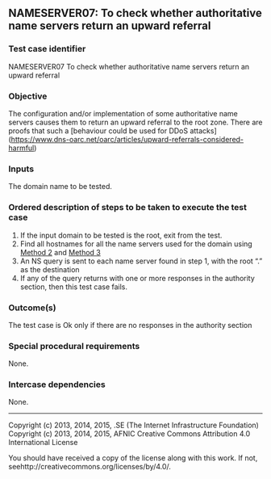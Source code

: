 ## NAMESERVER07:  To check whether authoritative name servers return an upward referral

### Test case identifier
NAMESERVER07 To check whether authoritative name servers return an upward
referral


### Objective
The configuration and/or implementation of some authoritative name servers
causes them to return an upward referral to the root zone. There are proofs that
such a [behaviour could be used for DDoS attacks] (https://www.dns-oarc.net/oarc/articles/upward-referrals-considered-harmful)


### Inputs
The domain name to be tested.

### Ordered description of steps to be taken to execute the test case
1. If the input domain to be tested is the root, exit from the test.
2. Find all hostnames for all the name servers used for the domain
using [Method 2](../Methods.md#method-2-obtain-name-servers-from-parent) and
[Method 3](../Methods.md#method-3-obtain-name-servers-from-child)
3. An NS query is sent to each name server found in step 1,
with the root “.” as the destination 
4. If any of the query returns with one or more responses in the
authority section, then this test case fails.

### Outcome(s)
The test case is Ok only if there are no responses in the authority section 

### Special procedural requirements
None.

### Intercase dependencies
None.

-------

Copyright (c) 2013, 2014, 2015, .SE (The Internet Infrastructure
Foundation) Copyright (c) 2013, 2014, 2015, AFNIC Creative Commons Attribution
4.0 International License

You should have received a copy of the license along with this work. If not,
seehttp://creativecommons.org/licenses/by/4.0/.

